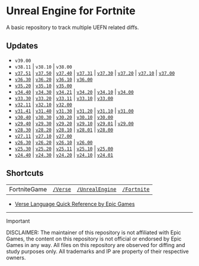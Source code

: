 # Unreal Engine for Fortnite

A basic repository to track multiple UEFN related diffs.

## Updates

- `v39.00`
- `v38.11` | `v38.10` | `v38.00`
- [`v37.51`](https://github.com/vz-creates/uefn/commit/6105c2077663313a15894648a55c51683804a62f) | [`v37.50`](https://github.com/vz-creates/uefn/commit/0bebda63da0313e27326cbc58de9c5c43ee123b3) | [`v37.40`](https://github.com/vz-creates/uefn/commit/af0851a2cf467fadee75c171e1a162e7c179cb66) | [`v37.31`](https://github.com/vz-creates/uefn/commit/33c405edf05636997431556b2f5e3e3f02fd831f) | [`v37.30`](https://github.com/vz-creates/uefn/commit/5d300d7d7936170201c8b0c581e6f8f63d4097aa) | [`v37.20`](https://github.com/vz-creates/uefn/commit/e9801b2ff160553b0bfff2640c74bc5e23440d69) | [`v37.10`](https://github.com/vz-creates/uefn/commit/4464d6cfcafb603b44afdbcc886b1c6da519ae4f) | [`v37.00`](https://github.com/vz-creates/uefn/commit/9f32d66f7bdc9f664e91bd5cae462352c04617f4)
- [`v36.30`](https://github.com/vz-creates/uefn/commit/f49e81ff8e5881a30bdbfab8d200f4199c4ee77b) | [`v36.20`](https://github.com/vz-creates/uefn/commit/4c8b3753cd6e26127735dab975306dae3b7894c5) | [`v36.10`](https://github.com/vz-creates/uefn/commit/35f761f4a2771da8453694ff87324149201afe52) | [`v36.00`](https://github.com/vz-creates/uefn/commit/728a0856f93b6265dc6b253b46e986b9f327b126)
- [`v35.20`](https://github.com/vz-creates/uefn/commit/503006b02c80a2b2f68bcd0c8233a1d6ea8b38e6) | [`v35.10`](https://github.com/vz-creates/uefn/commit/4128dda3eb4bee8b647bb3b235b8a82bd04d5055) | [`v35.00`](https://github.com/vz-creates/uefn/commit/e8d56a62b8a267ab1d1b368308b75d6714669879)
- [`v34.40`](https://github.com/vz-creates/uefn/commit/abcec061df5b0abd6ae00929456dc040b9b2a02a) | [`v34.30`](https://github.com/vz-creates/uefn/commit/6d6c282dd4f6694e407bf2017a708a966551924a) | [`v34.21`](https://github.com/vz-creates/uefn/commit/eb7d56e2b8f6018927cb6a0fafc6e06a6e5b879a) | [`v34.20`](https://github.com/vz-creates/uefn/commit/5c122bc375483a527285754d96df094294cc7d46) | [`v34.10`](https://github.com/vz-creates/uefn/commit/9d8e3710e9beb2043052c689be6405e38446c7df) | [`v34.00`](https://github.com/vz-creates/uefn/commit/bf35ed61c49c9770a126a7deb814455c512dcea0)
- [`v33.30`](https://github.com/vz-creates/uefn/commit/8da7c708e85efa5140cdee4e26454989de09f7a8) | [`v33.20`](https://github.com/vz-creates/uefn/commit/67b9f8f2f3fb90b918bd1277d056637380fbe8ee) | [`v33.11`](https://github.com/vz-creates/uefn/commit/987156f3ec4a6eaee1eb19ed2a7a8d026905506b) | [`v33.10`](https://github.com/vz-creates/uefn/commit/99e8b6ce9f43119d397bdeb2865d7b4a43bff3aa) | [`v33.00`](https://github.com/vz-creates/uefn/commit/d280d25cf4dd609593aee6399fb1639c1600782f)
- [`v32.11`](https://github.com/vz-creates/uefn/commit/c1d95f551f975aabb9909dc1a345618463bd4016) | [`v32.10`](https://github.com/vz-creates/uefn/commit/a2d17e61ad4f85a81ea918f4151bc7af5fc9fee8) | [`v32.00`](https://github.com/vz-creates/uefn/commit/78956ec49ea7bf12bc23a2d381c006dbd6c67412)
- [`v31.41`](https://github.com/vz-creates/uefn/commit/ca00d4b1fcbdf8d94c6ec19e539020abbc53cafd) | [`v31.40`](https://github.com/vz-creates/uefn/commit/2ba0084a4e5d47c35626e30f431c8e1d1d1fc015) | [`v31.30`](https://github.com/vz-creates/uefn/commit/10b3c462283065da3fae8b5e621b2c5ca8b61eef) | [`v31.20`](https://github.com/vz-creates/uefn/commit/21ff2858c4bcea463f4341fac019f8f62a6f6438) | [`v31.10`](https://github.com/vz-creates/uefn/commit/34b086d8bbad36a2a9ed7be6acd931fb6c0404f5) | [`v31.00`](https://github.com/vz-creates/uefn/commit/5c3f109a2ce2272a5887bda6c46dfcaf974665f7)
- [`v30.40`](https://github.com/vz-creates/uefn/commit/e6787e885fab4f2c6a2ed96afe8f4997069616ea) | [`v30.30`](https://github.com/vz-creates/uefn/commit/965b8e8891a8d16f7cfeb7a00e03a028eb79adef) | [`v30.20`](https://github.com/vz-creates/uefn/commit/ce4014ea2768a4a02cf26627ab7e2c971d4e8038) | [`v30.10`](https://github.com/vz-creates/uefn/commit/fc51cdffe62eedf721b2f7c8260dda8c6306bb55) | [`v30.00`](https://github.com/vz-creates/uefn/commit/6dc0a162dee6333e96b6afeeff2df34108c131cd)
- [`v29.40`](https://github.com/vz-creates/uefn/commit/15d6fd2fd76cc2e90e62335bf58956db8b89c214) | [`v29.30`](https://github.com/vz-creates/uefn/commit/e76772d272c276612d7a8c62bc6e542f3c0db909) | [`v29.20`](https://github.com/vz-creates/uefn/commit/18d02e5dfd867347df4bdf75d25f3d339eefe907) | [`v29.10`](https://github.com/vz-creates/uefn/commit/d8bb6581240c48a5589f12949e8c35d397282f73) | [`v29.01`](https://github.com/vz-creates/uefn/commit/3edadf0e2535af668c7211bc3b9a601db949b737) | [`v29.00`](https://github.com/vz-creates/uefn/commit/e4da77ef364166d683783d5fc7da236bd7b728f0)
- [`v28.30`](https://github.com/vz-creates/uefn/commit/424307856860c5c332a991b8c7b35d4f1f80e906) | [`v28.20`](https://github.com/vz-creates/uefn/commit/76d22ec99696f3df0ecbb9fc89a3678bc5b9b2db) | [`v28.10`](https://github.com/vz-creates/uefn/commit/8bd4ca3ab9ce42f9fc4b757ec26b0025a0ca607c) | [`v28.01`](https://github.com/vz-creates/uefn/commit/6850e63815b3f3ed82c2d6459182073a4857bdc4) | [`v28.00`](https://github.com/vz-creates/uefn/commit/48ef7e0ded41643315b1b335eba447003aab97c5)
- [`v27.11`](https://github.com/vz-creates/uefn/commit/35bf13e4bd8111042ac1d589c77ee676f2f9af3d) | [`v27.10`](https://github.com/vz-creates/uefn/commit/41174d05791b8301ef5efd8f5187c4369c03cdde) | [`v27.00`](https://github.com/vz-creates/uefn/commit/18f6da756b54db33b0aae0f5517ebcc02ac62f85)
- [`v26.30`](https://github.com/vz-creates/uefn/commit/5c4f451edd071d884e9c4b43fbd02c22f4fd8ee6) | [`v26.20`](https://github.com/vz-creates/uefn/commit/c36aa00b4f2e521903fe515e3cca733f2d4182c3) | [`v26.10`](https://github.com/vz-creates/uefn/commit/f5113e0437da62acdf448d51250773b472faa444) | [`v26.00`](https://github.com/vz-creates/uefn/commit/18468529f4c516893b470f2ad560225d0ff9b038)
- [`v25.30`](https://github.com/vz-creates/uefn/commit/40789fbc5e3f91690fa6e545ebd7e25c26a13731) | [`v25.20`](https://github.com/vz-creates/uefn/commit/d953db87d5ace273fdd109ebff379adb9262b9f9) | [`v25.11`](https://github.com/vz-creates/uefn/commit/d024ca433a72c6aa3397437c5860321c6eabf98a) | [`v25.10`](https://github.com/vz-creates/uefn/commit/9ec61ceaeb45dd0eba19bd209fa03fa6195443f4) | [`v25.00`](https://github.com/vz-creates/uefn/commit/787122d5e98cbae764f20d49f8694e7712d5442d)
- [`v24.40`](https://github.com/vz-creates/uefn/commit/93f32e925001d3b28212debb09c1428195538565) | [`v24.30`](https://github.com/vz-creates/uefn/commit/c9edf5610255562e1d402681e2c011143e206aa7) | [`v24.20`](https://github.com/vz-creates/uefn/commit/82dc13e39ecb11893e7495d26e29d430dcb26f0f) | [`v24.10`](https://github.com/vz-creates/uefn/commit/183f4fe6ac0500d31a55edcd8d47b5186a40e12c) | [`v24.01`](https://github.com/vz-creates/uefn/commit/2f9ddccf926b1580d87828b10ada87019ebfc07d)

## Shortcuts

| |  |   |  |
| :---: | :---: | :---: | :---: |
| FortniteGame | [`/Verse`](https://github.com/vz-creates/uefn/blob/main/Modules/FortniteGame/Verse/) | [`/UnrealEngine`](https://github.com/vz-creates/uefn/blob/main/Modules/FortniteGame/UnrealEngine/) | [`/Fortnite`](https://github.com/vz-creates/uefn/blob/main/Modules/FortniteGame/Fortnite/) |

- [Verse Language Quick Reference by Epic Games](https://dev.epicgames.com/documentation/en-us/fortnite/verse-language-quick-reference)

***

> [!IMPORTANT]  
> DISCLAIMER:
> The maintainer of this repository is not affiliated with Epic Games, the content on this repository is not official or endorsed by Epic Games in any way.
> All files on this repository are observed for diffing and study purposes only.
> All trademarks and IP are property of their respective owners.
